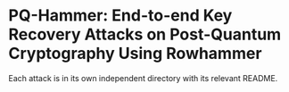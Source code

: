 # PQ-Hammer: End-to-end Key Recovery Attacks on Post-Quantum Cryptography Using Rowhammer

Each attack is in its own independent directory with its relevant README. 